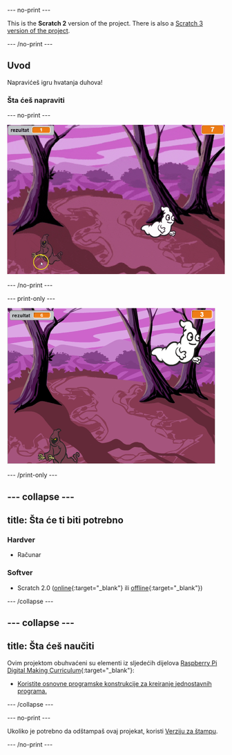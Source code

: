 --- no-print ---

This is the **Scratch 2** version of the project. There is also a [Scratch 3 version of the project](https://projects.raspberrypi.org/me-ME/projects/ghostbusters).

--- /no-print ---

## Uvod

Napravićeš igru hvatanja duhova!

### Šta ćeš napraviti

--- no-print ---

![showcase](images/showcase.gif)

--- /no-print ---

--- print-only ---

![showcase](images/showcase-static.png)

--- /print-only ---

--- collapse ---
---
title: Šta će ti biti potrebno
---
### Hardver

+ Računar

### Softver

+ Scratch 2.0 ([online](http://rpf.io/scratchon){:target="_blank"} ili [offline](http://rpf.io/scratchoff){:target="_blank"})

--- /collapse ---

--- collapse ---
---
title: Šta ćeš naučiti
---
Ovim projektom obuhvaćeni su elementi iz sljedećih dijelova [Raspberry Pi Digital Making Curriculum](http://rpf.io/curriculum){:target="_blank"}:

+ [Koristite osnovne programske konstrukcije za kreiranje jednostavnih programa.](https://www.raspberrypi.org/curriculum/programming/creator)

--- /collapse ---

--- no-print ---

Ukoliko je potrebno da odštampaš ovaj projekat, koristi [Verziju za štampu](https://projects.raspberrypi.org/me-ME/projects/ghostbusters-scratch2/print).

--- /no-print ---